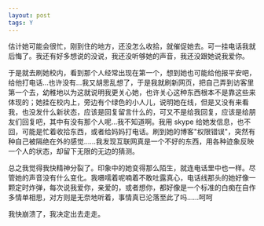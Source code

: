 ```yaml
---
layout: post
tags: Y
---
```


估计她可能会很忙，刚到住的地方，还没怎么收拾，就催促她去。可一挂电话我就后悔了。我还有好多想说的没说，我还没听够她的声音，我还没跟她说我爱你。

于是就去刷她校内，看到那个人经常出现在第一个，想到她也可能给他报平安吧，给他打电话…也许没有…我又胡思乱想了，于是我就刷新网页，把自己弄到访客里第一个去，幼稚地以为这就说明我更关心她，也许关心这种东西根本不是靠这些来体现的；她挂在校内上，旁边有个绿色的小人儿，说明她在线，但是又没有来看我，也没发什么新状态，应该是回复留言什么的，可又不是给我回复，应该是给朋友们回复吧，其中有没有那个人呢…我不知道啊。我用 skype 给她发信息，也不回，可能是忙着收拾东西，或者给妈妈打电话。刷到她的博客"权限错误"，突然有种自己被隔绝在外的感觉……我发现互联网真是一个不好的东西，用各种迹象反映一个人的状态，却留下无限的无边的猜测。

总之我觉得我快精神分裂了。印象中的她变得那么陌生，就连电话里中也一样。尽管她的声音没有什么变化。我嗫嚅着呢喃着不敢吐露真心，电话线那头的她好像一颗定时炸弹，每次说我爱你，亲爱的，或者想你，都好像是一个标准的白痴在自作多情单相思，对方则是无奈地听着，事情真已沦落至此了吗……呵呵

我快崩溃了，我决定出去走走。
